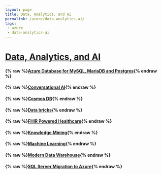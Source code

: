 ```yaml
---
layout: page
title: Data, Analytics, and AI
permalink: /azure/data-analytics-ai/
tags: 
 - azure
 - data-analytics-ai
---
```


# [Data, Analytics, and AI](https://docs.microsoft.com/en-us/azure/?product=ai-machine-learning)

#### {% raw %}[Azure Database for MySQL, MariaDB and Postgres](oss-db-to-azure){% endraw %}

#### {% raw %}[Conversational AI](ai-apps-agents){% endraw %}

#### {% raw %}[Cosmos DB](cosmos-db){% endraw %}

#### {% raw %}[Data bricks](databricks){% endraw %}

#### {% raw %}[FHIR Powered Healthcare](fhir-powered-healthcare){% endraw %}

#### {% raw %}[Knowledge Mining](knowledge-mining){% endraw %}

#### {% raw %}[Machine Learning](machine-learning){% endraw %}

#### {% raw %}[Modern Data Warehouse](modern-data-warehouse){% endraw %}

#### {% raw %}[SQL Server Migration to Azure](sql-server-migration-to-azure){% endraw %}
